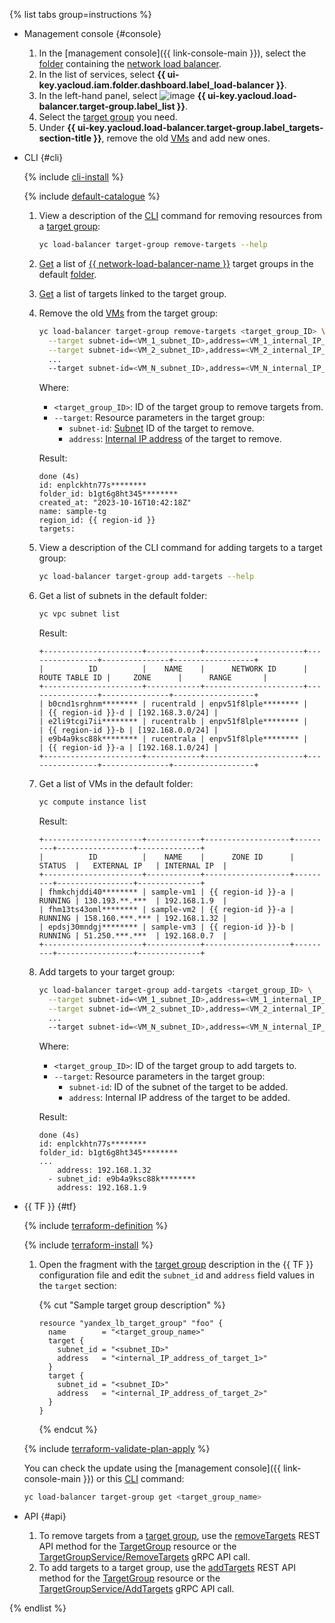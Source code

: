 {% list tabs group=instructions %}

- Management console {#console}

   1. In the [management console]({{ link-console-main }}), select the [folder](../../resource-manager/concepts/resources-hierarchy.md#folder) containing the [network load balancer](../../network-load-balancer/concepts/index.md).
   1. In the list of services, select **{{ ui-key.yacloud.iam.folder.dashboard.label_load-balancer }}**.
   1. In the left-hand panel, select ![image](../../_assets/console-icons/target.svg) **{{ ui-key.yacloud.load-balancer.target-group.label_list }}**.
   1. Select the [target group](../../network-load-balancer/concepts/target-resources.md) you need.
   1. Under **{{ ui-key.yacloud.load-balancer.target-group.label_targets-section-title }}**, remove the old [VMs](../../compute/concepts/vm.md) and add new ones.

- CLI {#cli}

   {% include [cli-install](../cli-install.md) %}

   {% include [default-catalogue](../default-catalogue.md) %}

   1. View a description of the [CLI](../../cli/) command for removing resources from a [target group](../../network-load-balancer/concepts/target-resources.md):

      ```bash
      yc load-balancer target-group remove-targets --help
      ```

   1. [Get](../../network-load-balancer/operations/target-group-list.md#list) a list of [{{ network-load-balancer-name }}](../../network-load-balancer/) target groups in the default [folder](../../resource-manager/concepts/resources-hierarchy.md#folder).
   1. [Get](../../network-load-balancer/operations/target-group-list.md#get) a list of targets linked to the target group.
   1. Remove the old [VMs](../../compute/concepts/vm.md) from the target group:

      ```bash
      yc load-balancer target-group remove-targets <target_group_ID> \
        --target subnet-id=<VM_1_subnet_ID>,address=<VM_1_internal_IP_address> \
        --target subnet-id=<VM_2_subnet_ID>,address=<VM_2_internal_IP_address> \
        ...
        --target subnet-id=<VM_N_subnet_ID>,address=<VM_N_internal_IP_address>
      ```

      Where:
      * `<target_group_ID>`: ID of the target group to remove targets from.
      * `--target`: Resource parameters in the target group:
         * `subnet-id`: [Subnet](../../vpc/concepts/network.md#subnet) ID of the target to remove.
         * `address`: [Internal IP address](../../vpc/concepts/address.md#internal-addresses) of the target to remove.

      Result:

      ```text
      done (4s)
      id: enplckhtn77s********
      folder_id: b1gt6g8ht345********
      created_at: "2023-10-16T10:42:18Z"
      name: sample-tg
      region_id: {{ region-id }}
      targets:
      ```

   1. View a description of the CLI command for adding targets to a target group:

      ```bash
      yc load-balancer target-group add-targets --help
      ```

   1. Get a list of subnets in the default folder:

      ```bash
      yc vpc subnet list
      ```

      Result:

      ```text
      +----------------------+------------+----------------------+----------------+---------------+------------------+
      |          ID          |    NAME    |      NETWORK ID      | ROUTE TABLE ID |     ZONE      |      RANGE       |
      +----------------------+------------+----------------------+----------------+---------------+------------------+
      | b0cnd1srghnm******** | rucentrald | enpv51f8lple******** |                | {{ region-id }}-d | [192.168.3.0/24] |
      | e2li9tcgi7ii******** | rucentralb | enpv51f8lple******** |                | {{ region-id }}-b | [192.168.0.0/24] |
      | e9b4a9ksc88k******** | rucentrala | enpv51f8lple******** |                | {{ region-id }}-a | [192.168.1.0/24] |
      +----------------------+------------+----------------------+----------------+---------------+------------------+
      ```

   1. Get a list of VMs in the default folder:

      ```bash
      yc compute instance list
      ```

      Result:

      ```text
      +----------------------+------------+-------------------+---------+-----------------+--------------+
      |          ID          |    NAME    |      ZONE ID      | STATUS  |   EXTERNAL IP   | INTERNAL IP  |
      +----------------------+------------+-------------------+---------+-----------------+--------------+
      | fhmkchjddi40******** | sample-vm1 | {{ region-id }}-a | RUNNING | 130.193.**.***  | 192.168.1.9  |
      | fhm13ts43oml******** | sample-vm2 | {{ region-id }}-a | RUNNING | 158.160.***.*** | 192.168.1.32 |
      | epdsj30mndgj******** | sample-vm3 | {{ region-id }}-b | RUNNING | 51.250.***.***  | 192.168.0.7  |
      +----------------------+------------+-------------------+---------+-----------------+--------------+
      ```

   1. Add targets to your target group:

      ```bash
      yc load-balancer target-group add-targets <target_group_ID> \
        --target subnet-id=<VM_1_subnet_ID>,address=<VM_1_internal_IP_address> \
        --target subnet-id=<VM_2_subnet_ID>,address=<VM_2_internal_IP_address>
        ...
        --target subnet-id=<VM_N_subnet_ID>,address=<VM_N_internal_IP_address>
      ```

      Where:
      * `<target_group_ID>`: ID of the target group to add targets to.
      * `--target`: Resource parameters in the target group:
         * `subnet-id`: ID of the subnet of the target to be added.
         * `address`: Internal IP address of the target to be added.

      Result:

      ```text
      done (4s)
      id: enplckhtn77s********
      folder_id: b1gt6g8ht345********
      ...
          address: 192.168.1.32
        - subnet_id: e9b4a9ksc88k********
          address: 192.168.1.9
      ```

- {{ TF }} {#tf}

   {% include [terraform-definition](../../_tutorials/_tutorials_includes/terraform-definition.md) %}

   {% include [terraform-install](../../_includes/terraform-install.md) %}

   1. Open the fragment with the [target group](../../network-load-balancer/concepts/target-resources.md) description in the {{ TF }} configuration file and edit the `subnet_id` and `address` field values in the `target` section:

      {% cut "Sample target group description" %}

      ```hcl
      resource "yandex_lb_target_group" "foo" {
        name        = "<target_group_name>"
        target {
          subnet_id = "<subnet_ID>"
          address   = "<internal_IP_address_of_target_1>"
        }
        target {
          subnet_id = "<subnet_ID>"
          address   = "<internal_IP_address_of_target_2>"
        }
      }
      ```

      {% endcut %}

   {% include [terraform-validate-plan-apply](../../_tutorials/_tutorials_includes/terraform-validate-plan-apply.md) %}

   You can check the update using the [management console]({{ link-console-main }}) or this [CLI](../../cli/) command:

   ```bash
   yc load-balancer target-group get <target_group_name>
   ```

- API {#api}

   1. To remove targets from a [target group](../../network-load-balancer/concepts/target-resources.md), use the [removeTargets](../../network-load-balancer/api-ref/TargetGroup/removeTargets.md) REST API method for the [TargetGroup](../../network-load-balancer/api-ref/TargetGroup/index.md) resource or the [TargetGroupService/RemoveTargets](../../network-load-balancer/api-ref/grpc/TargetGroup/removeTargets.md) gRPC API call.
   1. To add targets to a target group, use the [addTargets](../../network-load-balancer/api-ref/TargetGroup/addTargets.md) REST API method for the [TargetGroup](../../network-load-balancer/api-ref/TargetGroup/index.md) resource or the [TargetGroupService/AddTargets](../../network-load-balancer/api-ref/grpc/TargetGroup/addTargets.md) gRPC API call.

{% endlist %}